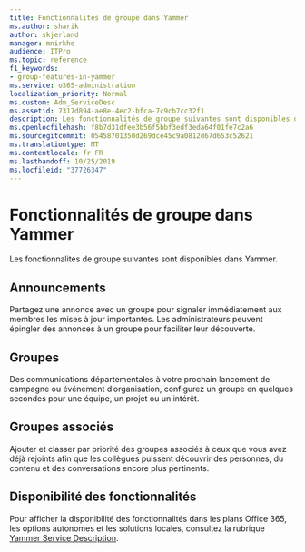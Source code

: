 ```yaml
---
title: Fonctionnalités de groupe dans Yammer
ms.author: sharik
author: skjerland
manager: mnirkhe
audience: ITPro
ms.topic: reference
f1_keywords:
- group-features-in-yammer
ms.service: o365-administration
localization_priority: Normal
ms.custom: Adm_ServiceDesc
ms.assetid: 7317d894-ae8e-4ec2-bfca-7c9cb7cc32f1
description: Les fonctionnalités de groupe suivantes sont disponibles dans Yammer.
ms.openlocfilehash: f8b7d31dfee3b56f5bbf3edf3eda64f01fe7c2a6
ms.sourcegitcommit: 05458701350d269dce45c9a0812d67d653c52621
ms.translationtype: MT
ms.contentlocale: fr-FR
ms.lasthandoff: 10/25/2019
ms.locfileid: "37726347"
---
```

# <a name="group-features-in-yammer"></a>Fonctionnalités de groupe dans Yammer

Les fonctionnalités de groupe suivantes sont disponibles dans Yammer.
  
## <a name="announcements"></a>Announcements

Partagez une annonce avec un groupe pour signaler immédiatement aux membres les mises à jour importantes. Les administrateurs peuvent épingler des annonces à un groupe pour faciliter leur découverte.
  
## <a name="groups"></a>Groupes

Des communications départementales à votre prochain lancement de campagne ou événement d’organisation, configurez un groupe en quelques secondes pour une équipe, un projet ou un intérêt.
  
## <a name="related-groups"></a>Groupes associés

Ajouter et classer par priorité des groupes associés à ceux que vous avez déjà rejoints afin que les collègues puissent découvrir des personnes, du contenu et des conversations encore plus pertinents.
  
## <a name="feature-availability"></a>Disponibilité des fonctionnalités

Pour afficher la disponibilité des fonctionnalités dans les plans Office 365, les options autonomes et les solutions locales, consultez la rubrique [Yammer Service Description](yammer-service-description.md).
  